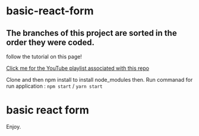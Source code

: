 # basic-react-form
## The branches of this project are sorted in the order they were coded.

follow the tutorial on this page!

[Click me for the YouTube playlist associated with this repo](
https://www.youtube.com/playlist?list=PLN3n1USn4xllZIJyrGvCu5ihs2GoMtk1Q)


Clone and then npm install to install node_modules then.
Run commanad for run application : `npm start` / `yarn start`
# basic react form


Enjoy.
